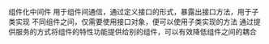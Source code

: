 组件化中间件 用于组件间通信，通过定义接口的形式，暴露出接口方法，用于子类实现 不同组件之间，仅需要使用接口对象，便可以使用子类实现的方法
通过提供服务的方式将组件的特性功能提供给别的组件，可以有效降低组件之间的耦合
